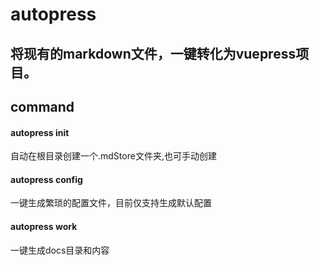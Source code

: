 # autopress

## 将现有的markdown文件，一键转化为vuepress项目。

## command

#### autopress init
自动在根目录创建一个.mdStore文件夹,也可手动创建

#### autopress config
一键生成繁琐的配置文件，目前仅支持生成默认配置

#### autopress work
一键生成docs目录和内容
